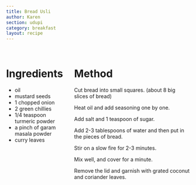 ```yaml
---
title: Bread Usli
author: Karen
section: udupi
category: breakfast
layout: recipe
---
```


<br>
<div class='columns'> <div class='column is-one-third p-3' markdown='1'>

# Ingredients

* oil
* mustard seeds
* 1 chopped onion
* 2 green chillies
* 1/4 teaspoon turmeric powder
* a pinch of garam masala powder
* curry leaves




</div> <div class='column is-two-thirds p-3' markdown='1'>

# Method

Cut bread into small squares. (about 8 big slices of bread)

Heat oil and add seasoning one by one.

Add salt and 1 teaspoon of sugar.

Add 2-3 tablespoons of water and then put in the pieces of bread.

Stir on a slow fire for 2-3 minutes.

Mix well, and cover for a minute.

Remove the lid and garnish with grated coconut and coriander leaves.



</div> </div>